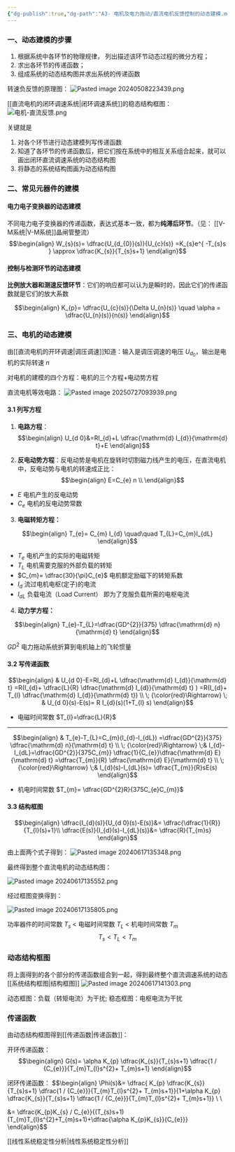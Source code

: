 ```yaml
---
{"dg-publish":true,"dg-path":"A3- 电机及电力拖动/直流电机反馈控制的动态建模.md","permalink":"/A3- 电机及电力拖动/直流电机反馈控制的动态建模/","dgPassFrontmatter":true,"noteIcon":"","created":"2024-10-17T11:44:53.000+08:00","updated":"2025-07-27T09:41:55.261+08:00"}
---
```


### 一、动态建模的步骤
1. 根据系统中各环节的物理规律，
	列出描述该环节动态过程的微分方程； 
2. 求出各环节的传递函数； 
3. 组成系统的动态结构图并求出系统的传递函数

转速负反馈的原理图：
![Pasted image 20240508223439.png](/img/user/Functional%20files/Photo%20Resources/Pasted%20image%2020240508223439.png)

[[直流电机的闭环调速系统\|闭环调速系统]]的稳态结构框图：
![电机-直流反馈.png](/img/user/Functional%20files/Photo%20Resources/%E7%94%B5%E6%9C%BA-%E7%9B%B4%E6%B5%81%E5%8F%8D%E9%A6%88.png)

关键就是
1. 对各个环节进行动态建模列写传递函数
2. 知道了各环节的传递函数后，把它们按在系统中的相互关系组合起来，就可以画出闭环直流调速系统的动态结构图
3. 将静态的系统结构图画为动态结构图

### 二、常见元器件的建模
#### 电力电子变换器的动态建模
不同电力电子变换器的传递函数，表达式基本一致，都为**纯滞后环节**。（见： [[V-M系统\|V-M系统]]晶闸管整流）
$$\begin{align}
W_{s}(s)= \dfrac{U_{d_{0}}(s)}{U_{c}(s)} =K_{s}e^{ -T_{s}s } \approx \dfrac{K_{s}}{T_{s}s+1}
\end{align}$$

#### 控制与检测环节的动态建模
**比例放大器和测速反馈环节**：它们的响应都可以认为是瞬时的，因此它们的传递函数就是它们的放大系数

$$\begin{align}
K_{p}= \dfrac{U_{c}(s)}{\Delta U_{n}(s)} \quad \alpha = \dfrac{U_{n}(s)}{n(s)}
\end{align}$$

### 三、电机的动态建模
由[[直流电机的开环调速\|调压调速]]知道：输入是调压调速的电压 $U_{d_{0}}$，输出是电机的实际转速 $n$

对电机的建模的四个方程：电机的三个方程+电动势方程

直流电机等效电路：
![Pasted image 20250727093939.png](/img/user/Functional%20files/Photo%20Resources/Pasted%20image%2020250727093939.png)

#### 3.1 列写方程
1. **电路方程**：
$$\begin{align}
U_{d 0}&=RI_{d}+L \dfrac{\mathrm{d} I_{d}}{\mathrm{d} t}+E 
\end{align}$$

2. **反电动势方程**：反电动势是电机在旋转时切割磁力线产生的电压，在直流电机中，反电动势与电机的转速成正比：
$$\begin{align}
E=C_{e} n \\
\end{align}$$

- $E$   电机产生的反电动势
- $C_{e}$  电机的反电动势常数

3. **电磁转矩方程：**

$$\begin{align}
T_{e}= C_{m} I_{d} \quad\quad   T_{L}=C_{m}I_{dL}
\end{align}$$

 - $T_{e}$    电机产生的实际的电磁转矩
 - $T_{L}$    电机需要克服的外部负载的转矩
 - $C_{m}= \dfrac{30}{\pi}C_{e}$   电机额定励磁下的转矩系数
 - $I_{d}$    流过电机电枢(定子)的电流
 - $I_{dL}$  负载电流（Load Current）
	 即为了克服负载所需的电枢电流


4. **动力学方程：**

$$\begin{align}
T_{e}-T_{L}=\dfrac{GD^{2}}{375} \dfrac{\mathrm{d} n}{\mathrm{d} t}  
\end{align}$$

$GD^{2}$ 电力拖动系统折算到电机轴上的飞轮惯量


#### 3.2 写传递函数

$$\begin{align}
 & U_{d 0}-E=RI_{d}+L \dfrac{\mathrm{d} I_{d}}{\mathrm{d} t}  =R(I_{d}+ \dfrac{L}{R} \dfrac{\mathrm{d} I_{d}}{\mathrm{d} t}  ) =R(I_{d}+ T_{l} \dfrac{\mathrm{d} I_{d}}{\mathrm{d} t}) \\
\; {\color{red}\Rightarrow} \; & U_{d 0}(s)-E(s)= R I_{d}(s)(1+T_{l} s)
\end{align}$$

- 电磁时间常数 $T_{l}=\dfrac{L}{R}$

*** 

$$\begin{align}
 & T_{e}-T_{L}=C_{m}(I_{d}-I_{dL}) =\dfrac{GD^{2}}{375} \dfrac{\mathrm{d} n}{\mathrm{d} t}   \\
 \; {\color{red}\Rightarrow} \;& I_{d}-I_{dL}=\dfrac{GD^{2}}{375C_{m}} \dfrac{1}{C_{e}}\dfrac{\mathrm{d} E}{\mathrm{d} t}   =\dfrac{T_{m}}{R} \dfrac{\mathrm{d} E}{\mathrm{d} t}   \\
 \; {\color{red}\Rightarrow} \;& I_{d}(s)-I_{dL}(s)= \dfrac{T_{m}}{R}sE(s) 
\end{align}$$

- 机电时间常数 $T_{m}= \dfrac{GD^{2}R}{375C_{e}C_{m}}$

#### 3.3 结构框图

$$\begin{align}
 \dfrac{I_{d}(s)}{U_{d 0}(s)-E(s)}&=  \dfrac{\dfrac{1}{R}}{T_{l}(s)+1}\\
\dfrac{E(s)}{I_{d}(s)-I_{dL}(s)}&= \dfrac{R}{T_{m}s}
\end{align}$$

由上面两个式子得到：
![Pasted image 20240617135348.png](/img/user/Functional%20files/Photo%20Resources/Pasted%20image%2020240617135348.png)


最终得到整个直流电机的动态结构图：

![Pasted image 20240617135552.png](/img/user/Functional%20files/Photo%20Resources/Pasted%20image%2020240617135552.png)

经过框图变换得到：

![Pasted image 20240617135805.png](/img/user/Functional%20files/Photo%20Resources/Pasted%20image%2020240617135805.png)


功率器件的时间常数 $T_{s}$ < 电磁时间常数 $T_{L}$ < 机电时间常数 $T_{m}$  
$$T_{s}<T_{L}<T_{m}$$

### 动态结构框图
将上面得到的各个部分的传递函数组合到一起，得到最终整个直流调速系统的动态[[系统结构框图\|结构框图]]
![Pasted image 20240617141303.png](/img/user/Functional%20files/Photo%20Resources/Pasted%20image%2020240617141303.png)

动态框图：负载（转矩电流）为干扰; 稳态框图：电枢电流为干扰


### 传递函数
由动态结构框图得到[[传递函数\|传递函数]]：

开环传递函数：
$$\begin{align}
G(s)= \alpha K_{p} \dfrac{K_{s}}{T_{s}s+1} \dfrac{1 / {C_{e}}}{T_{m}T_{l}s^{2}+ T_{m}s+1}
\end{align}$$

闭环传递函数：
$$\begin{align}
\Phi(s)&=  \dfrac{ K_{p} \dfrac{K_{s}}{T_{s}s+1} \dfrac{1 / {C_{e}}}{T_{m}T_{l}s^{2}+ T_{m}s+1}}{1+\alpha K_{p} \dfrac{K_{s}}{T_{s}s+1} \dfrac{1 / {C_{e}}}{T_{m}T_{l}s^{2}+ T_{m}s+1}} \\ \\

&= \dfrac{K_{p}K_{s} / C_{e}}{(T_{s}s+1)(T_{m}T_{l}s^{2}+T_{m}s+1)+\dfrac{\alpha K_{p}K_{s}}{C_{e}}}
\end{align}$$


[[线性系统稳定性分析\|线性系统稳定性分析]]

